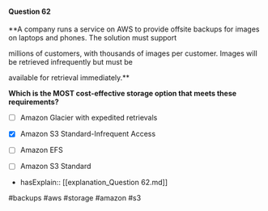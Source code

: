 #### Question  62


**A company runs a service on AWS to provide offsite backups for images on laptops and phones. The solution must support

millions of customers, with thousands of images per customer. Images will be retrieved infrequently but must be

available for retrieval immediately.**


**Which is the MOST cost-effective storage option that meets these requirements?**


- [ ] Amazon Glacier with expedited retrievals


- [x] Amazon S3 Standard-Infrequent Access


- [ ] Amazon EFS


- [ ] Amazon S3 Standard



- hasExplain:: [[explanation_Question  62.md]]

#backups #aws #storage #amazon #s3 